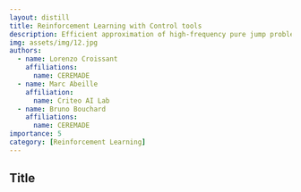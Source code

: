 ```yaml
---
layout: distill
title: Reinforcement Learning with Control tools
description: Efficient approximation of high-frequency pure jump problems.
img: assets/img/12.jpg
authors:
  - name: Lorenzo Croissant
    affiliations:
      name: CEREMADE
  - name: Marc Abeille
    affiliation:
      name: Criteo AI Lab
  - name: Bruno Bouchard
    affiliations:
      name: CEREMADE
importance: 5
category: [Reinforcement Learning]
---
```



<div style="display:none">
  \(
    %\newcommand{\CB}{\mathbb{C}}
    \def\CB{\mathbb{C}}
    \newcommand{\CC}{\mathcal{C}}
    %
    \def\de{\mathrm{d}}
    \def\De{\mathrm{D}}
    \def\x{\times}
    \def\ve{\varepsilon}
    \def\dre{\delta r^\ve}
    %
    %% Blackboard Bolds %%
    \def\Ab{\mathbb{A}}
    \def\Bb{\mathbb{B}}
    \def\Cb{\mathbb{C}}
    \def\Db{\mathbb{D}}
    \def\Eb{\mathbb{E}}
    \def\Fb{\mathbb{F}}
    \def\Hb{\mathbb{H}}
    \def\Gb{\mathbb{G}}
    \def\Ib{\mathbb{I}}
    \def\Jb{\mathbb{J}}
    \def\Lb{\mathbb{L}}
    \def\Kb{\mathbb{K}}
    \def\Mb{\mathbb{M}}
    \def\Nb{\mathbb{N}}
    \def\Ob{\mathbb{O}}
    \def\Pb{\mathbb{P}}
    \def\Qb{\mathbb{Q}}
    \def\Rb{\mathbb{R}}
    \def\Sb{\mathbb{S}}
    \def\Tb{\mathbb{T}}
    \def\Ub{\mathbb{U}}
    \def\Vb{\mathbb{V}}
    \def\Wb{\mathbb{W}}
    \def\Xb{\mathbb{X}}
    \def\Yb{\mathbb{Y}}
    \def\Zb{\mathbb{Z}}
    %% Caligraphics %%
    \def\Ac{\mathcal{A}}
    \def\Bc{\mathcal{B}}
    \def\Cc{\mathcal{C}}
    \def\Dc{\mathcal{D}}
    \def\Ec{\mathcal{E}}
    \def\Fc{\mathcal{F}}
    \def\Hc{\mathcal{H}}
    \def\Gc{\mathcal{G}}
    \def\Ic{\mathcal{I}}
    \def\Jc{\mathcal{J}}
    \def\Lc{\mathcal{L}}
    \def\Kc{\mathcal{K}}
    \def\Mc{\mathcal{M}}
    \def\Nc{\mathcal{N}}
    \def\Oc{\mathcal{O}}
    \def\Pc{\mathcal{P}}
    \def\Qc{\mathcal{Q}}
    \def\Rc{\mathcal{R}}
    \def\Sc{\mathcal{S}}
    \def\Tc{\mathcal{T}}
    \def\Uc{\mathcal{U}}
    \def\Vc{\mathcal{V}}
    \def\Wc{\mathcal{W}}
    \def\Xc{\mathcal{X}}
    \def\Yc{\mathcal{Y}}
    \def\Zc{\mathcal{Z}}
    %% Romans %%
    \def\Ar{\mathrm{A}}
    \def\Br{\mathrm{B}}
    \def\Cr{\mathrm{C}}
    \def\Dr{\mathrm{D}}
    \def\Er{\mathrm{E}}
    \def\Fr{\mathrm{F}}
    \def\Hr{\mathrm{H}}
    \def\Gr{\mathrm{G}}
    \def\Ir{\mathrm{I}}
    \def\Jr{\mathrm{J}}
    \def\Lr{\mathrm{L}}
    \def\Kr{\mathrm{K}}
    \def\Mr{\mathrm{M}}
    \def\Nr{\mathrm{N}}
    \def\Or{\mathrm{O}}
    \def\Pr{\mathrm{P}}
    \def\Qr{\mathrm{Q}}
    \def\Rr{\mathrm{R}}
    \def\Sr{\mathrm{S}}
    \def\Tr{\mathrm{T}}
    \def\Ur{\mathrm{U}}
    \def\Vr{\mathrm{V}}
    \def\Wr{\mathrm{W}}
    \def\Xr{\mathrm{X}}
    \def\Yr{\mathrm{Y}}
    \def\Zr{\mathrm{Z}}
    \def\ar{\mathrm{a}}
    \def\br{\mathrm{b}}
    \def\cr{\mathrm{c}}
    \def\dr{\mathrm{d}}
    \def\er{\mathrm{e}}
    \def\fr{\mathrm{f}}
    \def\hr{\mathrm{g}}
    \def\gr{\mathrm{h}}
    \def\ir{\mathrm{i}}
    \def\jr{\mathrm{j}}
    \def\kr{\mathrm{k}}
    \def\lr{\mathrm{l}}
    \def\mr{\mathrm{m}}
    \def\nr{\mathrm{n}}
    \def\or{\mathrm{o}}
    \def\pr{\mathrm{p}}
    \def\qr{\mathrm{q}}
    \def\rr{\mathrm{r}}
    \def\sr{\mathrm{s}}
    \def\tr{\mathrm{t}}
    \def\ur{\mathrm{u}}
    \def\vr{\mathrm{v}}
    \def\wr{\mathrm{w}}
    \def\xr{\mathrm{x}}
    \def\yr{\mathrm{y}}
    \def\zr{\mathrm{z}}
    %% Scripts %%
    \def\As{\mathscr{A}}
    \def\Bs{\mathscr{B}}
    \def\Cs{\mathscr{C}}
    \def\Ds{\mathscr{D}}
    \def\Es{\mathscr{E}}
    \def\Fs{\mathscr{F}}
    \def\Hs{\mathscr{H}}
    \def\Gs{\mathscr{G}}
    \def\Is{\mathscr{I}}
    \def\Js{\mathscr{J}}
    \def\Ls{\mathscr{L}}
    \def\Ks{\mathscr{K}}
    \def\Ms{\mathscr{M}}
    \def\Ns{\mathscr{N}}
    \def\Os{\mathscr{O}}
    \def\Ps{\mathscr{P}}
    \def\Qs{\mathscr{Q}}
    \def\Rs{\mathscr{R}}
    \def\Ss{\mathscr{S}}
    \def\Ts{\mathscr{T}}
    \def\Us{\mathscr{U}}
    \def\Vs{\mathscr{V}}
    \def\Ws{\mathscr{W}}
    \def\Xs{\mathscr{X}}
    \def\Ys{\mathscr{Y}}
    \def\Zs{\mathscr{Z}}  
    %% Bold face %%
    \def\Abf{\mathbf{A}}
    \def\Bbf{\mathbf{B}}
    \def\Cbf{\mathbf{C}}
    \def\Dbf{\mathbf{D}}
    \def\Ebf{\mathbf{E}}
    \def\Fbf{\mathbf{F}}
    \def\Hbf{\mathbf{H}}
    \def\Gbf{\mathbf{G}}
    \def\Ibf{\mathbf{I}}
    \def\Jbf{\mathbf{J}}
    \def\Lbf{\mathbf{L}}
    \def\Kbf{\mathbf{K}}
    \def\Mbf{\mathbf{M}}
    \def\Nbf{\mathbf{N}}
    \def\Obf{\mathbf{O}}
    \def\Pbf{\mathbf{P}}
    \def\Qbf{\mathbf{Q}}
    \def\Rbf{\mathbf{R}}
    \def\Sbf{\mathbf{S}}
    \def\Tbf{\mathbf{T}}
    \def\Ubf{\mathbf{U}}
    \def\Vbf{\mathbf{V}}
    \def\Wbf{\mathbf{W}}
    \def\Xbf{\mathbf{X}}
    \def\Ybf{\mathbf{Y}}
    \def\Zbf{\mathbf{Z}}
    \def\abf{\mathbf{a}}
    \def\bbf{\mathbf{b}}
    \def\cbf{\mathbf{c}}
    \def\dbf{\mathbf{d}}
    \def\ebf{\mathbf{e}}
    \def\fbf{\mathbf{f}}
    \def\hbf{\mathbf{g}}
    \def\gbf{\mathbf{h}}
    \def\ibf{\mathbf{i}}
    \def\jbf{\mathbf{j}}
    \def\kbf{\mathbf{k}}
    \def\lbf{\mathbf{l}}
    \def\mbf{\mathbf{m}}
    \def\nbf{\mathbf{n}}
    \def\obf{\mathbf{o}}
    \def\pbf{\mathbf{p}}
    \def\qbf{\mathbf{q}}
    \def\rbf{\mathbf{r}}
    \def\sbf{\mathbf{s}}
    \def\tbf{\mathbf{t}}
    \def\ubf{\mathbf{u}}
    \def\vbf{\mathbf{v}}
    \def\wbf{\mathbf{w}}
    \def\xbf{\mathbf{x}}
    \def\ybf{\mathbf{y}}
    \def\zbf{\mathbf{z}}
    %% Fraktur %%
    \def\Af{\mathfrak{A}}
    \def\Bf{\mathfrak{B}}
    \def\Cf{\mathfrak{C}}
    \def\Df{\mathfrak{D}}
    \def\Ef{\mathfrak{E}}
    \def\Ff{\mathfrak{F}}
    \def\Hf{\mathfrak{H}}
    \def\Gf{\mathfrak{G}}
    \def\If{\mathfrak{I}}
    \def\Jf{\mathfrak{J}}
    \def\Lf{\mathfrak{L}}
    \def\Kf{\mathfrak{K}}
    \def\Mf{\mathfrak{M}}
    \def\Nf{\mathfrak{N}}
    \def\Of{\mathfrak{O}}
    \def\Pf{\mathfrak{P}}
    \def\Qf{\mathfrak{Q}}
    \def\Rf{\mathfrak{R}}
    \def\Sf{\mathfrak{S}}
    \def\Tf{\mathfrak{T}}
    \def\Uf{\mathfrak{U}}
    \def\Vf{\mathfrak{V}}
    \def\Wf{\mathfrak{W}}
    \def\Xf{\mathfrak{X}}
    \def\Yf{\mathfrak{Y}}
    \def\Zf{\mathfrak{Z}}
    \def\af{\mathfrak{a}}
    \def\bf{\mathfrak{b}}
    \def\cf{\mathfrak{c}}
    \def\df{\mathfrak{d}}
    \def\ef{\mathfrak{e}}
    \def\ff{\mathfrak{f}}
    \def\hf{\mathfrak{g}}
    \def\gf{\mathfrak{h}}
    \def\if{\mathfrak{i}}
    \def\jf{\mathfrak{j}}
    \def\kf{\mathfrak{k}}
    \def\lf{\mathfrak{l}}
    \def\mf{\mathfrak{m}}
    \def\nf{\mathfrak{n}}
    \def\of{\mathfrak{o}}
    \def\pf{\mathfrak{p}}
    \def\qf{\mathfrak{q}}
    \def\rf{\mathfrak{r}}
    \def\sf{\mathfrak{s}}
    \def\tf{\mathfrak{t}}
    \def\uf{\mathfrak{u}}
    \def\vf{\mathfrak{v}}
    \def\wf{\mathfrak{w}}
    \def\xf{\mathfrak{x}}
    \def\yf{\mathfrak{y}}
    \def\zf{\mathfrak{z}}
  \)
</div>

## Title